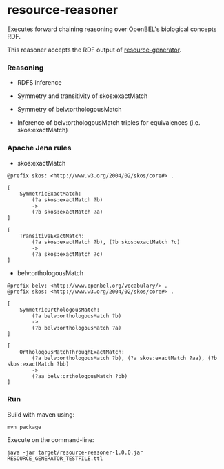 # resource-reasoner

Executes forward chaining reasoning over OpenBEL's biological concepts RDF.

This reasoner accepts the RDF output of [resource-generator](https://github.com/OpenBEL/resource-generator).

### Reasoning

- RDFS inference

- Symmetry and transitivity of skos:exactMatch
- Symmetry of belv:orthologousMatch
- Inference of belv:orthologousMatch triples for equivalences (i.e. skos:exactMatch)

### Apache Jena rules

- skos:exactMatch

```
@prefix skos: <http://www.w3.org/2004/02/skos/core#> .

[
    SymmetricExactMatch:
        (?a skos:exactMatch ?b)
        ->
        (?b skos:exactMatch ?a)
]

[
    TransitiveExactMatch:
        (?a skos:exactMatch ?b), (?b skos:exactMatch ?c)
        ->
        (?a skos:exactMatch ?c)
]
```

- belv:orthologousMatch

```
@prefix belv: <http://www.openbel.org/vocabulary/> .
@prefix skos: <http://www.w3.org/2004/02/skos/core#> .

[
    SymmetricOrthologousMatch:
        (?a belv:orthologousMatch ?b)
        ->
        (?b belv:orthologousMatch ?a)
]

[
    OrthologousMatchThroughExactMatch:
        (?a belv:orthologousMatch ?b), (?a skos:exactMatch ?aa), (?b skos:exactMatch ?bb)
        ->
        (?aa belv:orthologousMatch ?bb)
]
```

### Run

Build with maven using:

```
mvn package
```

Execute on the command-line:

```
java -jar target/resource-reasoner-1.0.0.jar RESOURCE_GENERATOR_TESTFILE.ttl
```


